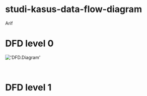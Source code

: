 # studi-kasus-data-flow-diagram
Arif
# DFD level 0
!['DFD.Diagram'](https://g.top4top.io/p_2600t208c1.png)

<br>

# DFD level 1

